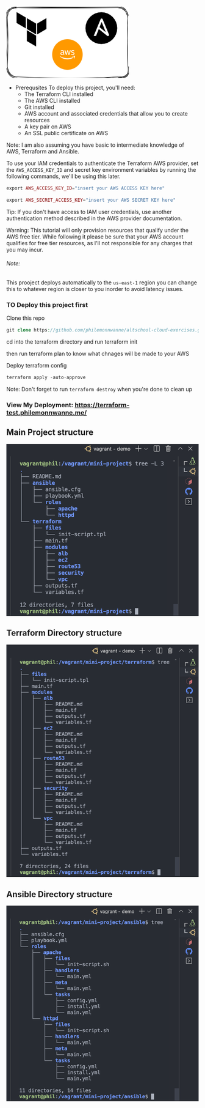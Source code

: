 ![integration](./images/Ansible_and_Terraform_Integration.png)

* Prerequsites
To deploy this project, you'll need:
  * The Terraform CLI installed
  * The AWS CLI installed
  * Git installed
  * AWS account and associated credentials that allow you to create resources
  * A key pair on AWS
  * An SSL public certificate on AWS

 Note: I am also assuming you have basic to intermediate knowledge of AWS, Terraform and Ansible.

To use your IAM credentials to authenticate the Terraform AWS provider, set the `AWS_ACCESS_KEY_ID` and secret key environment variables by running the following commands, we'll be using this later.

```php
export AWS_ACCESS_KEY_ID="insert your AWS ACCESS KEY here"
```

```php
export AWS_SECRET_ACCESS_KEY="insert your AWS SECRET KEY here"
```

Tip: <span> If you don't have access to IAM user credentials, use another authentication method described in the AWS provider documentation.</span>

Warning: This tutorial will only provision resources that qualify under the <bold>AWS free tier<bold>. While following it please be sure that your AWS account qualifies for free tier resources, as I'll not responsible for any charges that you may incur.

###### Note: 
  This prooject deploys automatically to the `us-east-1` region you can change this to whatever region is closer to you inorder to avoid latency issues.

### TO Deploy this project first 

Clone this repo

```php
git clone https://github.com/philemonnwanne/altschool-cloud-exercises.git
```


cd into the terraform directory and run terraform init

then run terraform plan to know what chnages will be made to your AWS

Deploy terraform config

```php
terraform apply -auto-approve
```

Note: Don't forget to run `terraform destroy` when you're done to clean up


### View My Deployment: https://terraform-test.philemonnwanne.me/


## Main Project structure

![project structure](./images/mini_project_dir_structure.png)

## Terraform Directory structure

![project structure](./images/terraform_dir_structure.png)

## Ansible Directory structure

![project structure](./images/ansible_dir_structure.png)